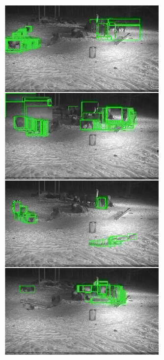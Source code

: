 ![20210121-174757-175801](in2/20210121/20210121-174757-175801_0_.jpg)
![20210121-175807-180812](in2/20210121/20210121-175807-180812_0_.jpg)
![20210121-180818-181822](in2/20210121/20210121-180818-181822_0_.jpg)
![20210121-181828-182832](in2/20210121/20210121-181828-182832_0_.jpg)
